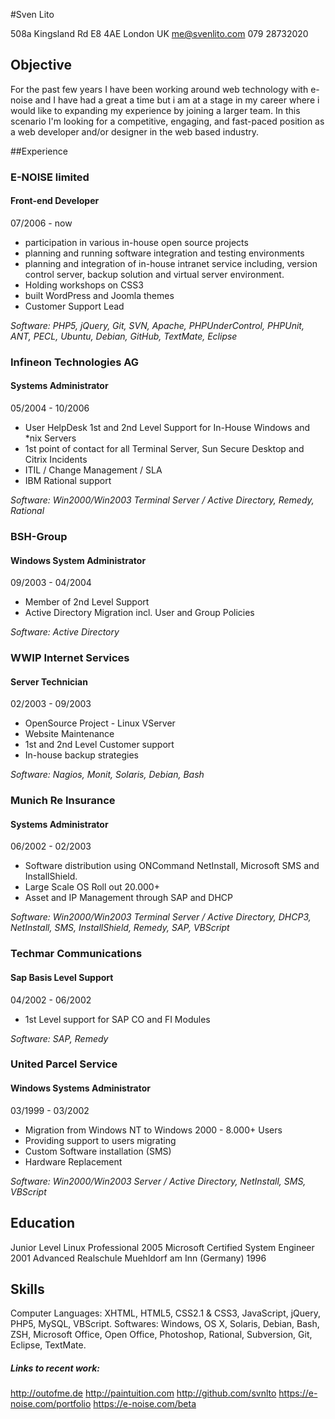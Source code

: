 #Sven Lito

508a Kingsland Rd
E8 4AE
London
UK
me@svenlito.com
079 28732020


## Objective ##

For the past few years I have been working around web technology with e-noise
and I have had a great a time but i am at a stage in my career where i would
like to expanding my experience by joining a larger team. In this scenario I'm
looking for a competitive, engaging, and fast-paced position as a web developer
and/or designer in the web based industry.

##Experience

### E-NOISE limited ###
#### Front-end Developer ####

07/2006 - now

* participation in various in-house open source projects
* planning and running software integration and testing environments
* planning and integration of in-house intranet service including,
    version control server, backup solution and virtual server environment.
* Holding workshops on CSS3
* built WordPress and Joomla themes
* Customer Support Lead

*Software: PHP5, jQuery, Git, SVN, Apache, PHPUnderControl, PHPUnit, ANT, PECL, Ubuntu, Debian, GitHub, TextMate, Eclipse*

### Infineon Technologies AG ###
#### Systems Administrator ####

05/2004 - 10/2006

* User HelpDesk 1st and 2nd Level Support for In-House Windows and *nix Servers
* 1st point of contact for all Terminal Server, Sun Secure Desktop and Citrix Incidents
* ITIL / Change Management / SLA
* IBM Rational support

*Software: Win2000/Win2003 Terminal Server / Active Directory, Remedy, Rational*

### BSH-Group ###
#### Windows System Administrator ####
09/2003 - 04/2004

* Member of 2nd Level Support
* Active Directory Migration incl. User and Group Policies

*Software: Active Directory*

### WWIP Internet Services ###
#### Server Technician ####
02/2003 - 09/2003

* OpenSource Project - Linux VServer
* Website Maintenance
* 1st and 2nd Level Customer support
* In-house backup strategies

*Software: Nagios, Monit, Solaris, Debian, Bash*

### Munich Re Insurance ###
#### Systems Administrator ####
06/2002 - 02/2003

* Software distribution using ONCommand NetInstall, Microsoft SMS and InstallShield.
* Large Scale OS Roll out 20.000+
* Asset and IP Management through SAP and DHCP

*Software: Win2000/Win2003 Terminal Server / Active Directory, DHCP3, NetInstall, SMS, InstallShield, Remedy, SAP, VBScript*

### Techmar Communications ###
#### Sap Basis Level Support ####
04/2002 - 06/2002

* 1st Level support for SAP CO and FI Modules

*Software: SAP, Remedy*

### United Parcel Service ###
#### Windows Systems Administrator ####
03/1999 - 03/2002

* Migration from Windows NT to Windows 2000 - 8.000+ Users
* Providing support to users migrating
* Custom Software installation (SMS)
* Hardware Replacement

*Software: Win2000/Win2003 Server / Active Directory, NetInstall, SMS, VBScript*

## Education ##

Junior Level Linux Professional                                     2005
Microsoft Certified System Engineer                                 2001
Advanced Realschule Muehldorf am Inn (Germany)                      1996

## Skills ##

Computer Languages: XHTML, HTML5, CSS2.1 & CSS3, JavaScript, jQuery, PHP5, MySQL, VBScript.
Softwares: Windows, OS X, Solaris, Debian, Bash, ZSH, Microsoft Office, Open Office, Photoshop,
    Rational, Subversion, Git, Eclipse, TextMate.



##### Links to recent work: #####

http://outofme.de
http://paintuition.com
http://github.com/svnlto
https://e-noise.com/portfolio
https://e-noise.com/beta